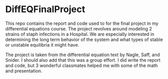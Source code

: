 # DiffEQFinalProject
This repo contains the report and code used to for the final project in my differential equations course. The project revolves around modeling 2 strains of staph infections in a Hospital. We are especially interested in determining the long term behavior of the system and what types of stable or unstable equilibria it might have. 

The project is taken from the differential equation text by Nagle, Saff, and Snider. I should also add that this was a group effort. I did write the report and code, but 3 wonderful classmates helped me with some of the math and presentation. 
